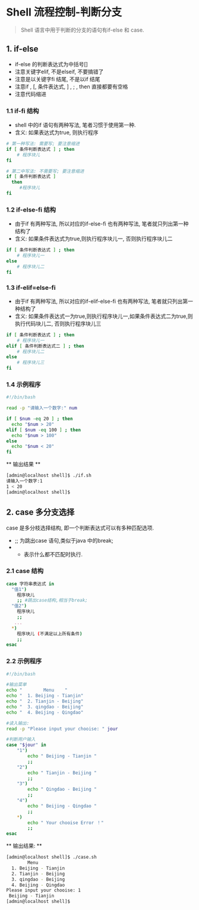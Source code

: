 # Shell 流程控制-判断分支

> Shell 语言中用于判断的分支的语句有if-else 和 case.

## 1. if-else

* if-else 的判断表达式为中括号\[\]
* 注意关键字elif, 不是elseif, 不要搞错了
* 注意是以关键字fi 结尾, 不是以if 结尾
* 注意if , \[, 条件表达式, \] , ; , then 直接都要有空格
* 注意代码缩进

### 1.1 if-fi 结构

* shell 中的if 语句有两种写法, 笔者习惯于使用第一种.
* 含义: 如果表达式为true, 则执行程序

```bash
# 第一种写法: 需要写; 要注意缩进  
if [ 条件判断表达式 ] ; then  
    # 程序块儿  
fi  

# 第二中写法: 不需要写; 要注意缩进  
if [ 条件判断表达式 ]  
  then  
     #程序块儿  
fi
```

### 1.2 if-else-fi 结构

* 由于if 有两种写法, 所以对应的if-else-fi 也有两种写法, 笔者就只列出第一种结构了
* 含义: 如果条件表达式为true,则执行程序块儿一, 否则执行程序块儿二

```bash
if [ 条件判断表达式 ] ; then  
    # 程序块儿一  
else   
    # 程序块儿二  
fi
```

### 1.3 if-elif=else-fi

* 由于if 有两种写法, 所以对应的if-elif-else-fi 也有两种写法, 笔者就只列出第一种结构了
* 含义: 如果条件表达式一为true,则执行程序块儿一,如果条件表达式二为true,则执行代码块儿二, 否则执行程序块儿三

```bash
if [ 条件判断表达式 ] ; then  
    # 程序块儿一  
elif [ 条件判断表达式二 ] ; then
    # 程序块儿二
else   
    # 程序块儿三  
fi
```

### 1.4 示例程序

```bash
#!/bin/bash  

read -p "请输入一个数字:" num  

if [ $num -eq 20 ] ; then  
  echo "$num > 20"  
elif [ $num -eq 100 ] ; then  
  echo "$num > 100"  
else  
  echo "$num < 20"  
fi
```

** 输出结果 **

```bash
[admin@localhost shell]$ ./if.sh 
请输入一个数字:1
1 < 20
[admin@localhost shell]$
```

## 2. case 多分支选择

case 是多分枝选择结构, 即一个判断表达式可以有多种匹配选项.

* ;; 为跳出case 语句,类似于java 中的break;
* * 表示什么都不匹配时执行.

### 2.1 case 结构

```bash
case 字符串表达式 in  
  "值1")  
    程序块儿  
    ;; #跳出case结构,相当于break;  
  "值2")  
    程序块儿  
    ;;  
   ...  
  *)  
    程序块儿 (不满足以上所有条件)  
    ;;  
esac
```

### 2.2 示例程序

```bash
#!/bin/bash  

#输出菜单
echo "        Menu    "  
echo "  1. Beijing - Tianjin"  
echo "  2. Tianjin - Beijing"  
echo "  3. qingdao - Beijing"  
echo "  4. Beijing - Qingdao"  

#读入输出:
read -p "Please input your chooise: " jour  

#判断用户输入
case "$jour" in  
    "1")  
        echo " Beijing - Tianjin "  
        ;;  
    "2")  
        echo " Tianjin - Beijing "  
        ;;  
    "3")  
        echo " Qingdao - Beijing "  
        ;;  
    "4")  
        echo " Beijing - Qingdao "  
        ;;  
    *)  
        echo " Your chooise Error ！"  
        ;;  
esac
```

** 输出结果: **

```bash
[admin@localhost shell]$ ./case.sh 
        Menu    
  1. Beijing - Tianjin
  2. Tianjin - Beijing
  3. qingdao - Beijing
  4. Beijing - Qingdao
Please input your chooise: 1
 Beijing - Tianjin 
[admin@localhost shell]$
```


